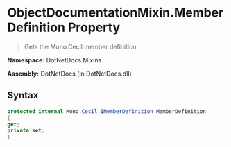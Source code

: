 # ObjectDocumentationMixin.MemberDefinition Property
> Gets the Mono.Cecil member definition.

**Namespace:** DotNetDocs.Mixins

**Assembly:** DotNetDocs (in DotNetDocs.dll)
## Syntax
```csharp
protected internal Mono.Cecil.IMemberDefinition MemberDefinition
{
get;
private set;
}
```
